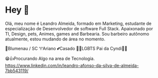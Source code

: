 # Hey 👋

Olá, meu nome é Leandro Almeida, formado em Marketing, estudante de especialização de Desenvolvedor de software Full Stack. Apaixonado por TI, Design, pets, Animes, games and Barbearia. Sou barbeiro autônomo atualmente, estou mudando de área no momento.

📍Blumenau / SC
♈Ariano
💕Casado
🏳‍🌈LGBTS
Pai da Cyndi🐕‍🦺

😁👍Procurando Algo na area de Tecnologia.
https://www.linkedin.com/in/leandro-afonso-da-silva-de-almeida-7bb543119/


